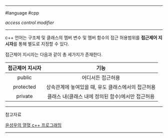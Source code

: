 
---

#language #cpp 

*access control modifier*

---

c++ 언어는 구조체 및 클래스의 멤버 변수 및 멤버 함수의 접근 허용범위를 **접근제어 지시자**를 통해 별도로 지정할 수 있다.

접근제어 지시자는 다음과 같이 총 세가지가 존재한다.

| 접근제어 지시자 |                        기능                        |
|:---------------:|:--------------------------------------------------:|
|     public      |                 어디서든 접근허용                  |
|    protected    | 상속관계에 놓여있을 때, 유도 클래스에서의 접근허용 |
|     private     | 클래스 내(클래스 내에 정의된 함수)에서만 접근허용  |

---

참고자료

[윤성우의 열혈 c++ 프로그래밍](https://product.kyobobook.co.kr/detail/S000001589147)

---